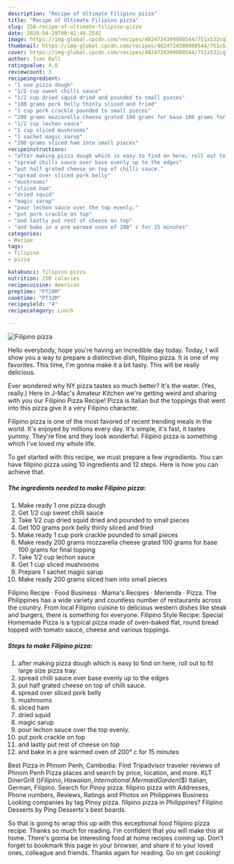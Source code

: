 ```yaml
---
description: "Recipe of Ultimate Filipino pizza"
title: "Recipe of Ultimate Filipino pizza"
slug: 358-recipe-of-ultimate-filipino-pizza
date: 2020-04-29T08:42:44.254Z
image: https://img-global.cpcdn.com/recipes/4824724399980544/751x532cq70/filipino-pizza-recipe-main-photo.jpg
thumbnail: https://img-global.cpcdn.com/recipes/4824724399980544/751x532cq70/filipino-pizza-recipe-main-photo.jpg
cover: https://img-global.cpcdn.com/recipes/4824724399980544/751x532cq70/filipino-pizza-recipe-main-photo.jpg
author: Ivan Ball
ratingvalue: 4.8
reviewcount: 3
recipeingredient:
- "1 one pizza dough"
- "1/2 cup sweet chilli sauce"
- "1/2 cup dried squid dried and pounded to small pieces"
- "100 grams pork belly thinly sliced and fried"
- "1 cup pork crackle pounded to small pieces"
- "200 grams mozzarella cheese grated 100 grams for base 100 grams for final topping"
- "1/2 cup lechon sauce"
- "1 cup sliced mushrooms"
- "1 sachet magic sarup"
- "200 grams sliced ham into small pieces"
recipeinstructions:
- "after making pizza dough which is easy to find on here, roll out to fit large size pizza tray."
- "spread chilli sauce over base evenly up to the edges"
- "put half grated cheese on top of chilli sauce."
- "spread over sliced pork belly"
- "mushrooms"
- "sliced ham"
- "dried squid"
- "magic sarup"
- "pour lechon sauce over the top evenly."
- "put pork crackle on top"
- "and lastly put rest of cheese on top"
- "and bake in a pre warmed oven of 200° c for 15 minutes"
categories:
- Recipe
tags:
- filipino
- pizza

katakunci: filipino pizza 
nutrition: 250 calories
recipecuisine: American
preptime: "PT24M"
cooktime: "PT32M"
recipeyield: "4"
recipecategory: Lunch

---
```



![Filipino pizza](https://img-global.cpcdn.com/recipes/4824724399980544/751x532cq70/filipino-pizza-recipe-main-photo.jpg)

Hello everybody, hope you're having an incredible day today. Today, I will show you a way to prepare a distinctive dish, filipino pizza. It is one of my favorites. This time, I'm gonna make it a bit tasty. This will be really delicious.

Ever wondered why NY pizza tastes so much better? It&#39;s the water. (Yes, really.) Here in J-Mac&#39;s Amateur Kitchen we&#39;re getting weird and sharing with you our Filipino Pizza Recipe! Pizza is Italian but the toppings that went into this pizza give it a very Filipino character.

Filipino pizza is one of the most favored of recent trending meals in the world. It's enjoyed by millions every day. It's simple, it's fast, it tastes yummy. They're fine and they look wonderful. Filipino pizza is something which I've loved my whole life.


To get started with this recipe, we must prepare a few ingredients. You can have filipino pizza using 10 ingredients and 12 steps. Here is how you can achieve that.

<!--inarticleads1-->

##### The ingredients needed to make Filipino pizza:

1. Make ready 1 one pizza dough
1. Get 1/2 cup sweet chilli sauce
1. Take 1/2 cup dried squid dried and pounded to small pieces
1. Get 100 grams pork belly thinly sliced and fried
1. Make ready 1 cup pork crackle pounded to small pieces
1. Make ready 200 grams mozzarella cheese grated 100 grams for base 100 grams for final topping
1. Take 1/2 cup lechon sauce
1. Get 1 cup sliced mushrooms
1. Prepare 1 sachet magic sarup
1. Make ready 200 grams sliced ham into small pieces


Filipino Recipe · Food Business · Mama&#39;s Recipes · Merienda · Pizza. The Philippines has a wide variety and countless number of restaurants across the country. From local Filipino cuisine to delicious western dishes like steak and burgers, there is something for everyone. Filipino Style Recipe: Special Homemade Pizza is a typical pizza made of oven-baked flat, round bread topped with tomato sauce, cheese and various toppings. 

<!--inarticleads2-->

##### Steps to make Filipino pizza:

1. after making pizza dough which is easy to find on here, roll out to fit large size pizza tray.
1. spread chilli sauce over base evenly up to the edges
1. put half grated cheese on top of chilli sauce.
1. spread over sliced pork belly
1. mushrooms
1. sliced ham
1. dried squid
1. magic sarup
1. pour lechon sauce over the top evenly.
1. put pork crackle on top
1. and lastly put rest of cheese on top
1. and bake in a pre warmed oven of 200° c for 15 minutes


Best Pizza in Phnom Penh, Cambodia: Find Tripadvisor traveler reviews of Phnom Penh Pizza places and search by price, location, and more. KLT DinerGrill ($) Filipino, Hawaiian, International. Mermaid Garden ($$) Italian, German, Filipino. Search for Pinoy pizza. filipino pizza with Addresses, Phone numbers, Reviews, Ratings and Photos on Philippines Business Looking companies by tag Pinoy pizza. filipino pizza in Philippines? Filipino Desserts by Ping Desserts&#39;s best boards. 

So that is going to wrap this up with this exceptional food filipino pizza recipe. Thanks so much for reading. I'm confident that you will make this at home. There's gonna be interesting food at home recipes coming up. Don't forget to bookmark this page in your browser, and share it to your loved ones, colleague and friends. Thanks again for reading. Go on get cooking!
